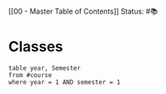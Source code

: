 [[00 - Master Table of Contents]]
Status: #📚 

# Classes
```dataview
table year, Semester
from #course
where year = 1 AND semester = 1
```

